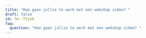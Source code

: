 ```yaml
---
title: "Hoe gaan jullie te werk met een webshop video? "
draft: false
id: 7m--T3jkk
faq:
  question: "Hoe gaan jullie te werk met een webshop video? "
---
```

